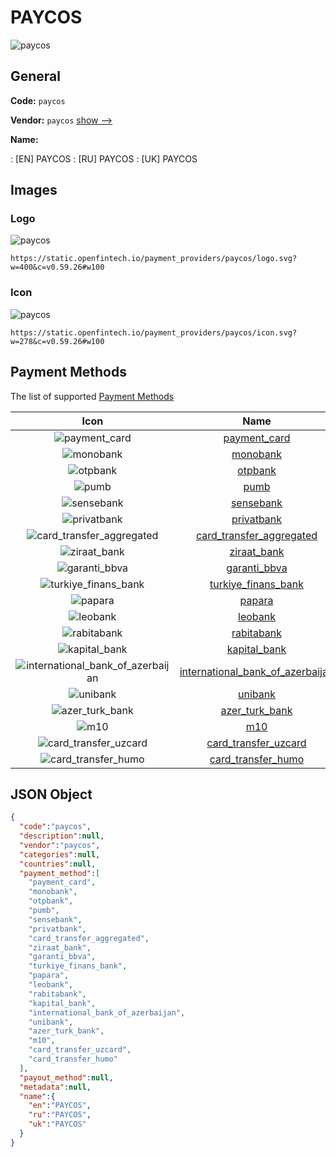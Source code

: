 
# PAYCOS 
![paycos](https://static.openfintech.io/payment_providers/paycos/logo.svg?w=400&c=v0.59.26#w100)  

## General 
 
**Code:** `paycos` 
 
**Vendor:** `paycos` [show -->](/vendors/paycos/) 
 
**Name:** 
 
:	[EN] PAYCOS 
:	[RU] PAYCOS 
:	[UK] PAYCOS 
 

## Images 

### Logo 
 
![paycos](https://static.openfintech.io/payment_providers/paycos/logo.svg?w=400&c=v0.59.26#w100)  

```
https://static.openfintech.io/payment_providers/paycos/logo.svg?w=400&c=v0.59.26#w100
```  

### Icon 
 
![paycos](https://static.openfintech.io/payment_providers/paycos/icon.svg?w=278&c=v0.59.26#w100)  

```
https://static.openfintech.io/payment_providers/paycos/icon.svg?w=278&c=v0.59.26#w100
```  

## Payment Methods 
 
The list of supported [Payment Methods](/payment-methods/) 

|Icon|Name|Code| 
|:---:|:---:|:---:| 
|![payment_card](https://static.openfintech.io/payment_methods/payment_card/icon.svg?w=278&c=v0.59.26#w100) |[payment_card](/payment-methods/payment_card/)|`payment_card`| 
|![monobank](https://static.openfintech.io/payment_methods/monobank/icon.png?w=278&c=v0.59.26#w100) |[monobank](/payment-methods/monobank/)|`monobank`| 
|![otpbank](https://static.openfintech.io/payment_methods/otpbank/icon.png?w=278&c=v0.59.26#w100) |[otpbank](/payment-methods/otpbank/)|`otpbank`| 
|![pumb](https://static.openfintech.io/payment_methods/pumb/icon.png?w=278&c=v0.59.26#w100) |[pumb](/payment-methods/pumb/)|`pumb`| 
|![sensebank](https://static.openfintech.io/payment_methods/sensebank/icon.png?w=278&c=v0.59.26#w100) |[sensebank](/payment-methods/sensebank/)|`sensebank`| 
|![privatbank](https://static.openfintech.io/payment_methods/privatbank/icon.svg?w=278&c=v0.59.26#w100) |[privatbank](/payment-methods/privatbank/)|`privatbank`| 
|![card_transfer_aggregated](https://static.openfintech.io/payment_methods/card_transfer_aggregated/icon.svg?w=278&c=v0.59.26#w100) |[card_transfer_aggregated](/payment-methods/card_transfer_aggregated/)|`card_transfer_aggregated`| 
|![ziraat_bank](https://static.openfintech.io/payment_methods/ziraat_bank/icon.svg?w=278&c=v0.59.26#w100) |[ziraat_bank](/payment-methods/ziraat_bank/)|`ziraat_bank`| 
|![garanti_bbva](https://static.openfintech.io/payment_methods/garanti_bbva/icon.png?w=278&c=v0.59.26#w100) |[garanti_bbva](/payment-methods/garanti_bbva/)|`garanti_bbva`| 
|![turkiye_finans_bank](https://static.openfintech.io/payment_methods/turkiye_finans_bank/icon.svg?w=278&c=v0.59.26#w100) |[turkiye_finans_bank](/payment-methods/turkiye_finans_bank/)|`turkiye_finans_bank`| 
|![papara](https://static.openfintech.io/payment_methods/papara/icon.svg?w=278&c=v0.59.26#w100) |[papara](/payment-methods/papara/)|`papara`| 
|![leobank](https://static.openfintech.io/payment_methods/leobank/icon.svg?w=278&c=v0.59.26#w100) |[leobank](/payment-methods/leobank/)|`leobank`| 
|![rabitabank](https://static.openfintech.io/payment_methods/rabitabank/icon.svg?w=278&c=v0.59.26#w100) |[rabitabank](/payment-methods/rabitabank/)|`rabitabank`| 
|![kapital_bank](https://static.openfintech.io/payment_methods/kapital_bank/icon.svg?w=278&c=v0.59.26#w100) |[kapital_bank](/payment-methods/kapital_bank/)|`kapital_bank`| 
|![international_bank_of_azerbaijan](https://static.openfintech.io/payment_methods/international_bank_of_azerbaijan/icon.svg?w=278&c=v0.59.26#w100) |[international_bank_of_azerbaijan](/payment-methods/international_bank_of_azerbaijan/)|`international_bank_of_azerbaijan`| 
|![unibank](https://static.openfintech.io/payment_methods/unibank/icon.svg?w=278&c=v0.59.26#w100) |[unibank](/payment-methods/unibank/)|`unibank`| 
|![azer_turk_bank](https://static.openfintech.io/payment_methods/azer_turk_bank/icon.svg?w=278&c=v0.59.26#w100) |[azer_turk_bank](/payment-methods/azer_turk_bank/)|`azer_turk_bank`| 
|![m10](https://static.openfintech.io/payment_methods/m10/icon.svg?w=278&c=v0.59.26#w100) |[m10](/payment-methods/m10/)|`m10`| 
|![card_transfer_uzcard](https://static.openfintech.io/payment_methods/card_transfer_uzcard/icon.svg?w=278&c=v0.59.26#w100) |[card_transfer_uzcard](/payment-methods/card_transfer_uzcard/)|`card_transfer_uzcard`| 
|![card_transfer_humo](https://static.openfintech.io/payment_methods/card_transfer_humo/icon.svg?w=278&c=v0.59.26#w100) |[card_transfer_humo](/payment-methods/card_transfer_humo/)|`card_transfer_humo`| 
 

## JSON Object 

```json
{
  "code":"paycos",
  "description":null,
  "vendor":"paycos",
  "categories":null,
  "countries":null,
  "payment_method":[
    "payment_card",
    "monobank",
    "otpbank",
    "pumb",
    "sensebank",
    "privatbank",
    "card_transfer_aggregated",
    "ziraat_bank",
    "garanti_bbva",
    "turkiye_finans_bank",
    "papara",
    "leobank",
    "rabitabank",
    "kapital_bank",
    "international_bank_of_azerbaijan",
    "unibank",
    "azer_turk_bank",
    "m10",
    "card_transfer_uzcard",
    "card_transfer_humo"
  ],
  "payout_method":null,
  "metadata":null,
  "name":{
    "en":"PAYCOS",
    "ru":"PAYCOS",
    "uk":"PAYCOS"
  }
}
```  
